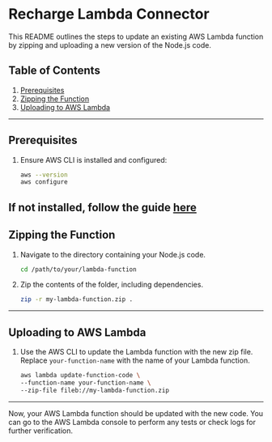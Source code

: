 # Recharge Lambda Connector

This README outlines the steps to update an existing AWS Lambda function by zipping and uploading a new version of the Node.js code.

## Table of Contents

1. [Prerequisites](#prerequisites)
2. [Zipping the Function](#zipping-the-function)
3. [Uploading to AWS Lambda](#uploading-to-aws-lambda)

---

## Prerequisites

1. Ensure AWS CLI is installed and configured:
    ```bash
    aws --version
    aws configure
    ```

If not installed, follow the guide [here](https://docs.aws.amazon.com/cli/latest/userguide/getting-started-install.html)
---

## Zipping the Function

1. Navigate to the directory containing your Node.js code.
    ```bash
    cd /path/to/your/lambda-function
    ```
  
2. Zip the contents of the folder, including dependencies.
    ```bash
    zip -r my-lambda-function.zip .
    ```

---

## Uploading to AWS Lambda

1. Use the AWS CLI to update the Lambda function with the new zip file. Replace `your-function-name` with the name of your Lambda function.
    ```bash
    aws lambda update-function-code \
    --function-name your-function-name \
    --zip-file fileb://my-lambda-function.zip
    ```

---

Now, your AWS Lambda function should be updated with the new code. You can go to the AWS Lambda console to perform any tests or check logs for further verification.